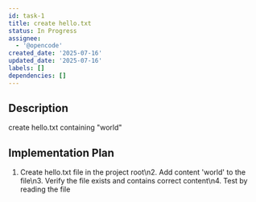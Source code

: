 ```yaml
---
id: task-1
title: create hello.txt
status: In Progress
assignee:
  - '@opencode'
created_date: '2025-07-16'
updated_date: '2025-07-16'
labels: []
dependencies: []
---
```


## Description

create hello.txt containing "world"

## Implementation Plan

1. Create hello.txt file in the project root\n2. Add content 'world' to the file\n3. Verify the file exists and contains correct content\n4. Test by reading the file
